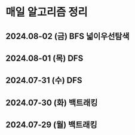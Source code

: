 # 매일 알고리즘 정리
## 2024.08-02 (금) BFS 넓이우선탐색

## 2024.08-01 (목) DFS

## 2024.07-31 (수) DFS

## 2024.07-30 (화) 백트래킹

## 2024.07-29 (월) 백트래킹

